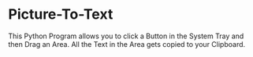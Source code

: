 # Picture-To-Text
This Python Program allows you to click a Button in the System Tray and then Drag an Area. All the Text in the Area gets copied to your Clipboard.
